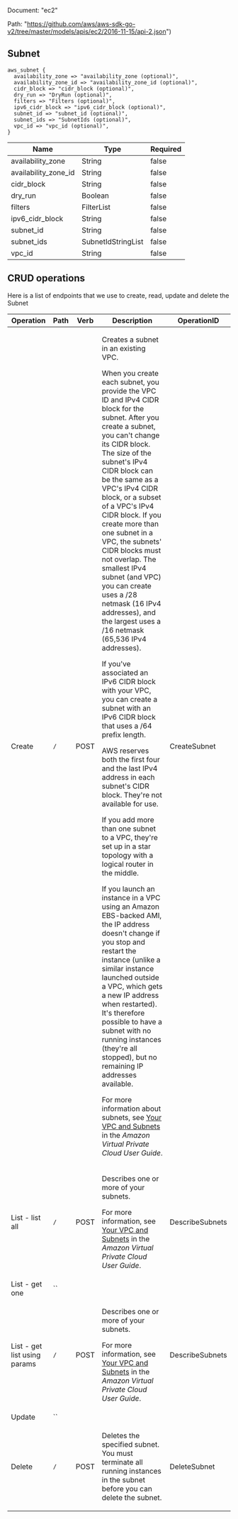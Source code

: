 Document: "ec2"


Path: "https://github.com/aws/aws-sdk-go-v2/tree/master/models/apis/ec2/2016-11-15/api-2.json")

## Subnet



```puppet
aws_subnet {
  availability_zone => "availability_zone (optional)",
  availability_zone_id => "availability_zone_id (optional)",
  cidr_block => "cidr_block (optional)",
  dry_run => "DryRun (optional)",
  filters => "Filters (optional)",
  ipv6_cidr_block => "ipv6_cidr_block (optional)",
  subnet_id => "subnet_id (optional)",
  subnet_ids => "SubnetIds (optional)",
  vpc_id => "vpc_id (optional)",
}
```

| Name        | Type           | Required       |
| ------------- | ------------- | ------------- |
|availability_zone | String | false |
|availability_zone_id | String | false |
|cidr_block | String | false |
|dry_run | Boolean | false |
|filters | FilterList | false |
|ipv6_cidr_block | String | false |
|subnet_id | String | false |
|subnet_ids | SubnetIdStringList | false |
|vpc_id | String | false |



## CRUD operations

Here is a list of endpoints that we use to create, read, update and delete the Subnet

| Operation | Path | Verb | Description | OperationID |
| ------------- | ------------- | ------------- | ------------- | ------------- |
|Create|`/`|POST|<p>Creates a subnet in an existing VPC.</p> <p>When you create each subnet, you provide the VPC ID and IPv4 CIDR block for the subnet. After you create a subnet, you can't change its CIDR block. The size of the subnet's IPv4 CIDR block can be the same as a VPC's IPv4 CIDR block, or a subset of a VPC's IPv4 CIDR block. If you create more than one subnet in a VPC, the subnets' CIDR blocks must not overlap. The smallest IPv4 subnet (and VPC) you can create uses a /28 netmask (16 IPv4 addresses), and the largest uses a /16 netmask (65,536 IPv4 addresses).</p> <p>If you've associated an IPv6 CIDR block with your VPC, you can create a subnet with an IPv6 CIDR block that uses a /64 prefix length. </p> <important> <p>AWS reserves both the first four and the last IPv4 address in each subnet's CIDR block. They're not available for use.</p> </important> <p>If you add more than one subnet to a VPC, they're set up in a star topology with a logical router in the middle.</p> <p>If you launch an instance in a VPC using an Amazon EBS-backed AMI, the IP address doesn't change if you stop and restart the instance (unlike a similar instance launched outside a VPC, which gets a new IP address when restarted). It's therefore possible to have a subnet with no running instances (they're all stopped), but no remaining IP addresses available.</p> <p>For more information about subnets, see <a href="http://docs.aws.amazon.com/AmazonVPC/latest/UserGuide/VPC_Subnets.html">Your VPC and Subnets</a> in the <i>Amazon Virtual Private Cloud User Guide</i>.</p>|CreateSubnet|
|List - list all|`/`|POST|<p>Describes one or more of your subnets.</p> <p>For more information, see <a href="http://docs.aws.amazon.com/AmazonVPC/latest/UserGuide/VPC_Subnets.html">Your VPC and Subnets</a> in the <i>Amazon Virtual Private Cloud User Guide</i>.</p>|DescribeSubnets|
|List - get one|``||||
|List - get list using params|`/`|POST|<p>Describes one or more of your subnets.</p> <p>For more information, see <a href="http://docs.aws.amazon.com/AmazonVPC/latest/UserGuide/VPC_Subnets.html">Your VPC and Subnets</a> in the <i>Amazon Virtual Private Cloud User Guide</i>.</p>|DescribeSubnets|
|Update|``||||
|Delete|`/`|POST|<p>Deletes the specified subnet. You must terminate all running instances in the subnet before you can delete the subnet.</p>|DeleteSubnet|
